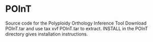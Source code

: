 # POInT
Source code for the Polyploidy Orthology Inference Tool
Download POInT.tar and use
tax xvf POInT.tar 
to extract.
INSTALL in the POInT directory gives installation instructions.
